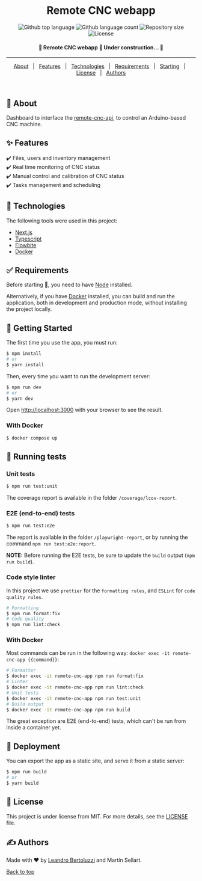 <h1 align="center">Remote CNC webapp</h1>

<p align="center">
  <img alt="Github top language" src="https://img.shields.io/github/languages/top/Leandro-Bertoluzzi/remote-cnc-webapp?color=56BEB8">

  <img alt="Github language count" src="https://img.shields.io/github/languages/count/Leandro-Bertoluzzi/remote-cnc-webapp?color=56BEB8">

  <img alt="Repository size" src="https://img.shields.io/github/repo-size/Leandro-Bertoluzzi/remote-cnc-webapp?color=56BEB8">

  <img alt="License" src="https://img.shields.io/github/license/Leandro-Bertoluzzi/remote-cnc-webapp?color=56BEB8">
</p>

<!-- Status -->

<h4 align="center">
	🚧 Remote CNC webapp 🚀 Under construction...  🚧
</h4>

<hr>

<p align="center">
  <a href="#dart-about">About</a> &#xa0; | &#xa0;
  <a href="#sparkles-features">Features</a> &#xa0; | &#xa0;
  <a href="#rocket-technologies">Technologies</a> &#xa0; | &#xa0;
  <a href="#white_check_mark-requirements">Requirements</a> &#xa0; | &#xa0;
  <a href="#checkered_flag-getting-started">Starting</a> &#xa0; | &#xa0;
  <a href="#memo-license">License</a> &#xa0; | &#xa0;
  <a href="https://github.com/Leandro-Bertoluzzi" target="_blank">Authors</a>
</p>

<br>

## :dart: About

Dashboard to interface the [remote-cnc-api](https://github.com/Leandro-Bertoluzzi/remote-cnc-api), to control an Arduino-based CNC machine.

## :sparkles: Features

:heavy_check_mark: Files, users and inventory management\
:heavy_check_mark: Real time monitoring of CNC status\
:heavy_check_mark: Manual control and calibration of CNC status\
:heavy_check_mark: Tasks management and scheduling

## :rocket: Technologies

The following tools were used in this project:

-   [Next.js](https://nextjs.org/)
-   [Typescript](https://www.typescriptlang.org/)
-   [Flowbite](https://flowbite.com/)
-   [Docker](https://www.docker.com/)

## :white_check_mark: Requirements

Before starting :checkered_flag:, you need to have [Node](https://nodejs.org/en/) installed.

Alternatively, if you have [Docker](https://www.docker.com/) installed, you can build and run the application, both in development and production mode, without installing the project locally.

## :checkered_flag: Getting Started

The first time you use the app, you must run:

```bash
$ npm install
# or
$ yarn install
```

Then, every time you want to run the development server:

```bash
$ npm run dev
# or
$ yarn dev
```

Open [http://localhost:3000](http://localhost:3000) with your browser to see the result.

### With Docker

```bash
$ docker compose up
```

## :wrench: Running tests

### Unit tests

```bash
$ npm run test:unit
```

The coverage report is available in the folder `/coverage/lcov-report`.

### E2E (end-to-end) tests

```bash
$ npm run test:e2e
```

The report is available in the folder `/playwright-report`, or by running the command `npm run test:e2e:report`.

**NOTE:** Before running the E2E tests, be sure to update the `build` output (`npm run build`).

### Code style linter

In this project we use `prettier` for the `formatting rules`, and `ESLint` for `code quality rules`.

```bash
# Formatting
$ npm run format:fix
# Code quality
$ npm run lint:check
```

### With Docker

Most commands can be run in the following way: `docker exec -it remote-cnc-app {{command}}`:

```bash
# Formatter
$ docker exec -it remote-cnc-app npm run format:fix
# Linter
$ docker exec -it remote-cnc-app npm run lint:check
# Unit tests
$ docker exec -it remote-cnc-app npm run test:unit
# Build output
$ docker exec -it remote-cnc-app npm run build
```

The great exception are E2E (end-to-end) tests, which can't be run from inside a container yet.

## :checkered_flag: Deployment

You can export the app as a static site, and serve it from a static server:

```bash
$ npm run build
# or
$ yarn build
```

## :memo: License

This project is under license from MIT. For more details, see the [LICENSE](LICENSE.md) file.

## :writing_hand: Authors

Made with :heart: by <a href="https://github.com/Leandro-Bertoluzzi" target="_blank">Leandro Bertoluzzi</a> and Martín Sellart.

<a href="#top">Back to top</a>
